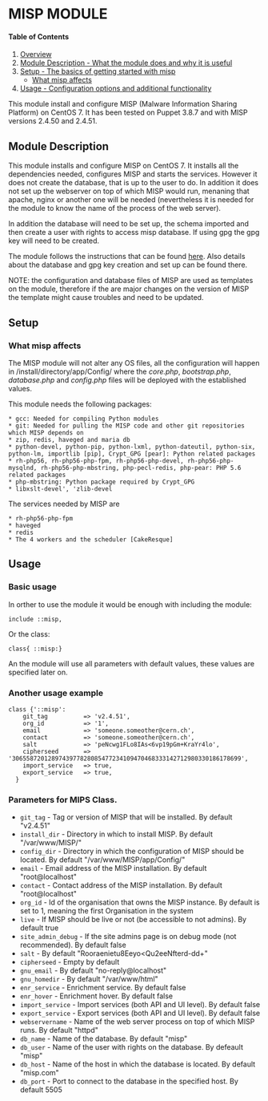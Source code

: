 # MISP MODULE

#### Table of Contents

1. [Overview](#overview)
2. [Module Description - What the module does and why it is useful](#module-description)
3. [Setup - The basics of getting started with misp](#setup)
    * [What misp affects](#what-misp-affects)
4. [Usage - Configuration options and additional functionality](#usage)

This module install and configure MISP (Malware Information Sharing Platform) on CentOS 7. 
It has been tested on Puppet 3.8.7 and with MISP versions 2.4.50 and 2.4.51.

## Module Description

This module installs and configure MISP on CentOS 7. It installs all the dependencies needed, configures MISP and 
starts the services. However it does not create the database, that is up to the user to do. In addition it does not 
set up the webserver on top of which MISP would run, menaning that apache, nginx or another one will be needed (nevertheless
it is needed for the module to know the name of the process of the web server).

In addition the database will need to be set up, the schema imported and then create a user with rights to access misp database. 
If using gpg the gpg key will need to be created.

The module follows the instructions that can be found [here](https://github.com/MISP/MISP/tree/2.4/INSTALL). Also details about the 
database and gpg key creation and set up can be found there.

NOTE: the configuration and database files of MISP are used as templates on the module, therefore if the are major changes on the version of MISP the template might cause troubles
and need to be updated.

## Setup

### What misp affects

The MISP module will not alter any OS files, all the configuration will happen in /install/directory/app/Config/
where the *core.php*, *bootstrap.php*, *database.php* and *config.php* files will be deployed with the established values.

This module needs the following packages:

    * gcc: Needed for compiling Python modules
    * git: Needed for pulling the MISP code and other git repositories which MISP depends on
    * zip, redis, haveged and maria db
    * python-devel, python-pip, python-lxml, python-dateutil, python-six, python-lm, importlib [pip], Crypt_GPG [pear]: Python related packages
    * rh-php56, rh-php56-php-fpm, rh-php56-php-devel, rh-php56-php-mysqlnd, rh-php56-php-mbstring, php-pecl-redis, php-pear: PHP 5.6 related packages
    * php-mbstring: Python package required by Crypt_GPG
    * libxslt-devel', 'zlib-devel

The services needed by MISP are 

    * rh-php56-php-fpm
    * haveged
    * redis
    * The 4 workers and the scheduler [CakeResque]

## Usage

### Basic usage

In orther to use the module it would be enough with including the module:
```puppet
include ::misp,
```

Or the class:
```puppet
class{ ::misp:}
```

An the module will use all parameters with default values, these values are specified later on.

### Another usage example

```puppet
class {'::misp':
    git_tag          => 'v2.4.51',
    org_id           => '1',
    email            => 'someone.someother@cern.ch',
    contact          => 'someone.someother@cern.ch',
    salt             => 'peNcwg1FLo8IAs<6vp19pGm+KraYr4lo',
    cipherseed       => '3065587201289743977828085477234109470468333142712980330186178699',
    import_service   => true,
    export_service   => true,
  }

```

### Parameters for MIPS Class.
* `git_tag` - Tag or version of MISP that will be installed. By default "v2.4.51"
* `install_dir` - Directory in which to install MISP. By default "/var/www/MISP/"
* `config_dir` - Directory in which the configuration of MISP should be located. By default "/var/www/MISP/app/Config/"
* `email` - Email address of the MISP installation. By default "root@localhost"
* `contact` - Contact address of the MISP installation. By default "root@localhost"
* `org_id` - Id of the organisation that owns the MISP instance. By default is set to 1, meaning the first Organisation in the system
* `live` - If MISP should be live or not (be accessible to not admins). By default true
* `site_admin_debug` - If the site admins page is on debug mode (not recommended). By default false
* `salt` - By default "Rooraenietu8Eeyo<Qu2eeNfterd-dd+"
* `cipherseed` - Empty by default
* `gnu_email` - By default "no-reply@localhost"
* `gnu_homedir` - By default "/var/www/html"
* `enr_service` - Enrichment service. By default false
* `enr_hover` - Enrichment hover. By default false
* `import_service` - Import services (both API and UI level). By default false
* `export_service` - Export services (both API and UI level). By default false
* `webservername` - Name of the web server process on top of which MISP runs. By default "httpd"
* `db_name` - Name of the database. By default "misp"
* `db_user` - Name of the user with rights on the database. By defeault "misp"
* `db_host` - Name of the host in which the database is located. By default "misp.com"
* `db_port` - Port to connect to the database in the specified host. By default 5505
